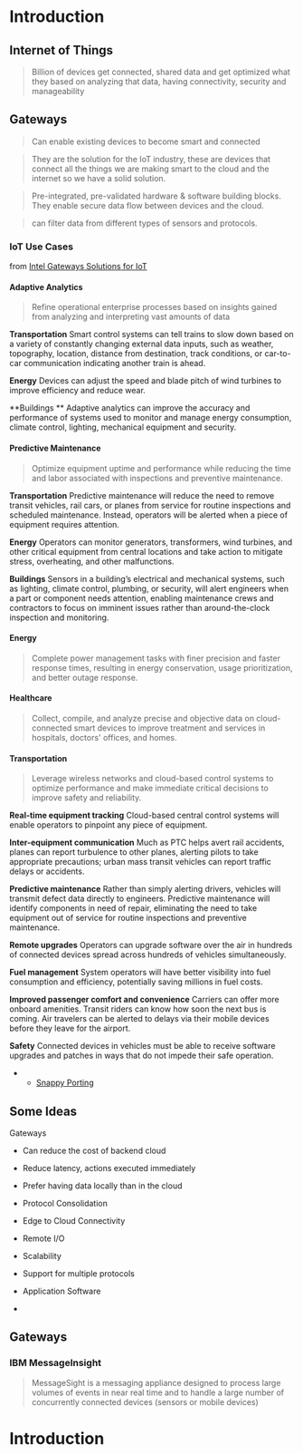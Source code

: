 Introduction
==

## Internet of Things

> Billion of devices get connected, shared data and get optimized what they based on analyzing that data, having connectivity, security and manageability


## Gateways

> Can enable existing devices to become smart and connected

> They are the solution for the IoT industry, these are devices that connect all the things we are making smart to the cloud and the internet so we have a solid solution.

> Pre-integrated, pre-validated hardware & software building blocks. They enable secure data flow between devices and the cloud.

> can filter data from different types of sensors and protocols.


### IoT Use Cases

from [Intel Gateways Solutions for IoT](http://www.windriver.com/announces/intel-gateway-solutions-for-iot/)

#### Adaptive Analytics

> Refine operational enterprise processes based on insights gained from analyzing and interpreting vast amounts of data

**Transportation** Smart control systems can tell trains to slow down based on a variety of constantly changing external data inputs, such as weather, topography, location, distance from destination, track conditions, or car-to-car communication indicating another train is ahead.

**Energy** Devices can adjust the speed and blade pitch of wind turbines to improve efficiency and reduce wear.

**Buildings ** Adaptive analytics can improve the accuracy and performance of systems used to monitor and manage energy consumption, climate control, lighting, mechanical equipment and security.

#### Predictive Maintenance

> Optimize equipment uptime and performance while reducing the time and labor associated with inspections and preventive maintenance.

**Transportation** Predictive maintenance will reduce the need to remove transit vehicles, rail cars, or planes from service for routine inspections and scheduled maintenance. Instead, operators will be alerted when a piece of equipment requires attention.

**Energy** Operators can monitor generators, transformers, wind turbines, and other critical equipment from central locations and take action to mitigate stress, overheating, and other malfunctions.

**Buildings** Sensors in a building’s electrical and mechanical systems, such as lighting, climate control, plumbing, or security, will alert engineers when a part or component needs attention, enabling maintenance crews and contractors to focus on imminent issues rather than around-the-clock inspection and monitoring.

#### Energy

> Complete power management tasks with finer precision and faster response times, resulting in energy conservation, usage prioritization, and better outage response.

#### Healthcare

> Collect, compile, and analyze precise and objective data on cloud-connected smart devices to improve treatment and services in hospitals, doctors' offices, and homes.

#### Transportation

> Leverage wireless networks and cloud-based control systems to optimize performance and make immediate critical decisions to improve safety and reliability.

**Real-time equipment tracking** Cloud-based central control systems will enable operators to pinpoint any piece of equipment.

**Inter-equipment communication** Much as PTC helps avert rail accidents, planes can report turbulence to other planes, alerting pilots to take appropriate precautions; urban mass transit vehicles can report traffic delays or accidents.

**Predictive maintenance** Rather than simply alerting drivers, vehicles will transmit defect data directly to engineers. Predictive maintenance will identify components in need of repair, eliminating the need to take equipment out of service for routine inspections and preventive maintenance.

**Remote upgrades** Operators can upgrade software over the air in hundreds of connected devices spread across hundreds of vehicles simultaneously.

**Fuel management** System operators will have better visibility into fuel consumption and efficiency, potentially saving millions in fuel costs.

**Improved passenger comfort and convenience** Carriers can offer more onboard amenities. Transit riders can know how soon the next bus is coming. Air travelers can be alerted to delays via their mobile devices before they leave for the airport.

**Safety** Connected devices in vehicles must be able to receive software upgrades and patches in ways that do not impede their safe operation.

- - [Snappy Porting](https://ograblog.wordpress.com/2015/01/25/porting-ubuntu-snappy-to-a-yet-unsupported-armhf-board/)

## Some Ideas

Gateways

- Can reduce the cost of backend cloud
- Reduce latency, actions executed immediately
- Prefer having data locally than in the cloud
- Protocol Consolidation

- Edge to Cloud Connectivity
- Remote I/O
- Scalability
- Support for multiple protocols
- Application Software
- 
## Gateways


### IBM MessageInsight

> MessageSight is a messaging appliance designed to process large volumes of events in near real time and to handle a large number of concurrently connected devices (sensors or mobile devices)

# Introduction
